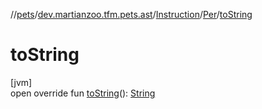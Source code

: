 //[pets](../../../../index.md)/[dev.martianzoo.tfm.pets.ast](../../index.md)/[Instruction](../index.md)/[Per](index.md)/[toString](to-string.md)

# toString

[jvm]\
open override fun [toString](to-string.md)(): [String](https://kotlinlang.org/api/latest/jvm/stdlib/kotlin/-string/index.html)
